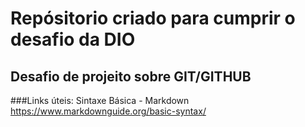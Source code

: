 # Repósitorio criado para cumprir o desafio da DIO
## Desafio de projeito sobre GIT/GITHUB

###Links úteis:
Sintaxe Básica - Markdown
https://www.markdownguide.org/basic-syntax/
